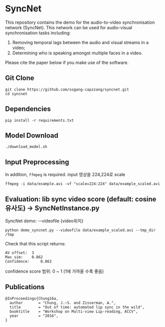 # SyncNet

This repository contains the demo for the audio-to-video synchronisation network (SyncNet). This network can be used for audio-visual synchronisation tasks including: 
1. Removing temporal lags between the audio and visual streams in a video;
2. Determining who is speaking amongst multiple faces in a video. 

Please cite the paper below if you make use of the software. 

## Git Clone
```
git clone https://github.com/sogang-capzzang/syncnet.git
cd syncnet
```

## Dependencies
```
pip install -r requirements.txt
```

## Model Download
```
./download_model.sh
```

## Input Preprocessing 
In addition, `ffmpeg` is required.
input 영상을 224,224로 scale
```
ffmpeg -i data/example.avi -vf "scale=224:224" data/example_scaled.avi
```

## Evaluation: lib sync video score (default: cosine 유사도) -> SyncNetInstance.py

SyncNet demo: --videofile {video위치}
```
python demo_syncnet.py --videofile data/example_scaled.avi --tmp_dir /tmp
```

Check that this script returns:
```
AV offset: 	3 
Max sim: 	0.862
Confidence: 	0.862
```
confidence score 범위: 0 ~ 1 (1에 가까울 수록 좋음)

## Publications
 
```
@InProceedings{Chung16a,
  author       = "Chung, J.~S. and Zisserman, A.",
  title        = "Out of time: automated lip sync in the wild",
  booktitle    = "Workshop on Multi-view Lip-reading, ACCV",
  year         = "2016",
}
```
